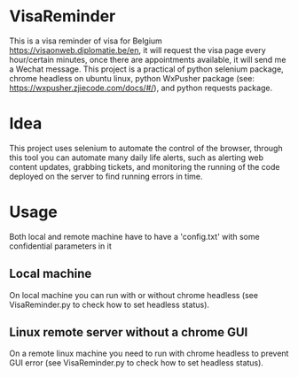 # VisaReminder
This is a visa reminder of visa for Belgium https://visaonweb.diplomatie.be/en, it will request the visa page every hour/certain minutes, once there are appointments available, it will send me a Wechat message.
This project is a practical of python selenium package, chrome headless on ubuntu linux, python WxPusher package (see: https://wxpusher.zjiecode.com/docs/#/), and python requests package.

# Idea
This project uses selenium to automate the control of the browser, through this tool you can automate many daily life alerts, such as alerting web content updates, grabbing tickets, and monitoring the running of the code deployed on the server to find running errors in time.

# Usage
Both local and remote machine have to have a 'config.txt' with some confidential parameters in it
## Local machine
On local machine you can run with or without chrome headless (see VisaReminder.py to check how to set headless status).
## Linux remote server without a chrome GUI
On a remote linux machine you need to run with chrome headless to prevent GUI error (see VisaReminder.py to check how to set headless status).
